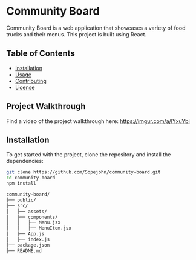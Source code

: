 # Community Board

Community Board is a web application that showcases a variety of food trucks and their menus. This project is built using React.

## Table of Contents

- [Installation](#installation)
- [Usage](#usage)
- [Contributing](#contributing)
- [License](#license)

## Project Walkthrough
Find a video of the project walkthrough here: https://imgur.com/a/lYxuYbi 

## Installation

To get started with the project, clone the repository and install the dependencies:

```sh
git clone https://github.com/Sopejohn/community-board.git
cd community-board
npm install

community-board/
├── public/
├── src/
│   ├── assets/
│   ├── components/
│   │   ├── Menu.jsx
│   │   ├── MenuItem.jsx
│   ├── App.js
│   ├── index.js
├── package.json
├── README.md
